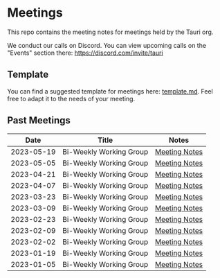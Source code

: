 # Meetings

This repo contains the meeting notes for meetings held by the Tauri org.

We conduct our calls on Discord. You can view upcoming calls on the "Events" section there: https://discord.com/invite/tauri

## Template

You can find a suggested template for meetings here: [template.md](./template.md). Feel free to adapt it to the needs of your meeting.

## Past Meetings

| Date       | Title                   | Notes                                    |
| ---------- | ----------------------- | ---------------------------------------- |
| 2023-05-19 | Bi-Weekly Working Group | [Meeting Notes](./archive/2023-05-19.md) |
| 2023-05-05 | Bi-Weekly Working Group | [Meeting Notes](./archive/2023-05-05.md) |
| 2023-04-21 | Bi-Weekly Working Group | [Meeting Notes](./archive/2023-04-21.md) |
| 2023-04-07 | Bi-Weekly Working Group | [Meeting Notes](./archive/2023-04-07.md) |
| 2023-03-23 | Bi-Weekly Working Group | [Meeting Notes](./archive/2023-03-23.md) |
| 2023-03-09 | Bi-Weekly Working Group | [Meeting Notes](./archive/2023-03-09.md) |
| 2023-02-23 | Bi-Weekly Working Group | [Meeting Notes](./archive/2023-02-23.md) |
| 2023-02-09 | Bi-Weekly Working Group | [Meeting Notes](./archive/2023-02-09.md) |
| 2023-02-02 | Bi-Weekly Working Group | [Meeting Notes](./archive/2023-02-02.md) |
| 2023-01-19 | Bi-Weekly Working Group | [Meeting Notes](./archive/2023-01-19.md) |
| 2023-01-05 | Bi-Weekly Working Group | [Meeting Notes](./archive/2023-01-05.md) |
